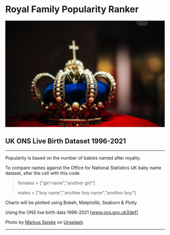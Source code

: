 # Royal Family Popularity Ranker 

![IMAGE][def2]
## UK ONS Live Birth Dataset 1996-2021
---
Popularity is based on the number of babies named after royalty.

To compare names against the Office for National Statistics UK baby name dataset, alter the cell with this code.

>females = ["girl name","another girl"]
>
>males = ["boy name","another boy name","another boy"]

Charts will be plotted using Bokeh, Matplotlib, Seaborn & Plotly

Using the ONS live birth data 1996-2021 [www.ons.gov.uk][def]

[def]: https://www.ons.gov.uk/peoplepopulationandcommunity/birthsdeathsandmarriages/livebirths

Photo by <a href="https://unsplash.com/@markusspiske?utm_source=unsplash&utm_medium=referral&utm_content=creditCopyText">Markus Spiske</a> on <a href="https://unsplash.com/s/photos/crown-jewels?utm_source=unsplash&utm_medium=referral&utm_content=creditCopyText">Unsplash</a>
  
---
[def2]: family.jpg